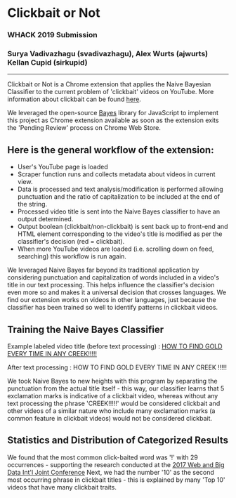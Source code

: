 # Clickbait or Not
### WHACK 2019 Submission
### Surya Vadivazhagu (svadivazhagu), Alex Wurts (ajwurts) Kellan Cupid (sirkupid)
---
Clickbait or Not is a Chrome extension that applies the Naive Bayesian Classifier to the current problem of 'clickbait' videos on YouTube. More information about clickbait can be found [here](https://en.wikipedia.org/wiki/Clickbait).

We leveraged the open-source [Bayes](https://github.com/ttezel/bayes) library for JavaScript to implement this project as  Chrome extension available as soon as the extension exits the 'Pending Review' process on Chrome Web Store.

## Here is the general workflow of the extension:

- User's YouTube page is loaded
- Scraper function runs and collects metadata about videos in current view.
- Data is processed and text analysis/modification is performed allowing punctuation and the ratio of capitalization to be included at the end of the string.
- Processed video title is sent into the Naive Bayes classifier to have an output determined.
- Output boolean (clickbait/non-clickbait) is sent back up to front-end and HTML element corresponding to the video's title is modified as per the classifier's decision (red = clickbait).
- When more YouTube videos are loaded (i.e. scrolling down on feed, searching) this workflow is run again. 


We  leveraged Naive Bayes far beyond its traditional application by considering punctuation and capitalization of words included in a video's title in our text processing. This helps influence the classifier's decision even more so and makes it a universal decision that crosses languages. We find our extension works on videos in other languages, just because the classifier has been trained so well to identify patterns in clickbait videos.


## Training the Naive Bayes Classifier

Example labeled video title (before text processing) : [HOW TO FIND GOLD EVERY TIME IN ANY CREEK!!!!! 
](https://www.youtube.com/watch?v=U70lhTElr_I)

After text processing : HOW TO FIND GOLD EVERY TIME IN ANY CREEK !!!!!

We took Naive Bayes to new heights with this program by separating the punctuation from the actual title itself - this way, our classifier learns that 5 exclamation marks is indicative of a clickbait video, whereas without any text processing the phrase 'CREEK!!!!!' would be considered clickbait and other videos of a similar nature who include many exclamation marks (a common feature in clickbait videos) would not be considered clickbait.


## Statistics and Distribution of Categorized Results

We found that the most common click-baited word was '!' with 29 occurrences - supporting the research conducted at the [2017 Web and Big Data Int'l Joint Conference](https://books.google.com/books?id=o1ovDwAAQBAJ&lpg=PA75&ots=LHPHM8g6Iw&dq=clickbait%20lots%20of%20exclamation%20mark&pg=PA75#v=onepage&q&f=false)
Next, we had the number '10' as the second most occurring phrase in clickbait titles - this is explained by many 'Top 10' videos that have many clickbait traits.




